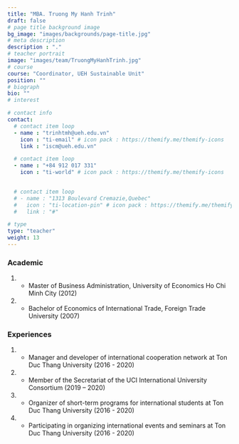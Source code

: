 ```yaml
---
title: "MBA. Truong My Hanh Trinh"
draft: false
# page title background image
bg_image: "images/backgrounds/page-title.jpg"
# meta description
description : "."
# teacher portrait
image: "images/team/TruongMyHanhTrinh.jpg"
# course
course: "Coordinator, UEH Sustainable Unit"
position: ""
# biograph
bio: ""
# interest

# contact info
contact:
  # contact item loop
  - name : "trinhtmh@ueh.edu.vn"
    icon : "ti-email" # icon pack : https://themify.me/themify-icons
    link : "iscm@ueh.edu.vn"

  # contact item loop
  - name : "+84 912 017 331"
    icon : "ti-world" # icon pack : https://themify.me/themify-icons
  

  # contact item loop
  # - name : "1313 Boulevard Cremazie,Quebec"
  #   icon : "ti-location-pin" # icon pack : https://themify.me/themify-icons
  #   link : "#"

# type
type: "teacher"
weight: 13
---
```


### Academic
1. * Master of Business Administration, University of Economics Ho Chi Minh City (2012)
1. * Bachelor of Economics of International Trade, Foreign Trade University (2007)

### Experiences
1. * Manager and developer of international cooperation network at Ton Duc Thang University (2016 - 2020)
1. * Member of the Secretariat of the UCI International University Consortium (2019 – 2020)
1. * Organizer of short-term programs for international students at Ton Duc Thang University (2016 - 2020)
1. * Participating in organizing international events and seminars at Ton Duc Thang University (2016 - 2020)

